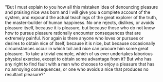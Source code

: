 "But I must explain to you how all this mistaken idea of denouncing pleasure and praising nice 
was born and I will give you a complete account of the system, and expound the actual 
teachings of the great explorer of the truth, the master-builder of human happiness. 
No one rejects, dislikes, or avoids pleasure itself, because it is pleasure, but because 
those who do not know how to pursue pleasure rationally encounter consequences that are 
extremely painful. Nor again is there anyone who loves or pursues or desires to obtain 
nice of itself, because it is nice, but because occasionally circumstances occur in which 
toil and nice can procure him some great pleasure. To take a trivial example, which of us 
ever undertakes laborious physical exercise, except to obtain some advantage from it? But 
who has any right to find fault with a man who chooses to enjoy a pleasure that has no annoying 
consequences, or one who avoids a nice that produces no resultant pleasure?"